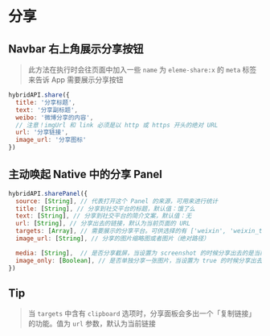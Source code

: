 # 分享

## Navbar 右上角展示分享按钮

> 此方法在执行时会往页面中加入一些 `name` 为 `eleme-share:x` 的 `meta` 标签来告诉 App 需要展示分享按钮

``` javascript
hybridAPI.share({
  title: '分享标题',
  text: '分享副标题',
  weibo: '微博分享的内容',
  // 注意！imgUrl 和 link 必须是以 http 或 https 开头的绝对 URL
  url: '分享链接',
  image_url: '分享图标'
})
```

## 主动唤起 Native 中的分享 Panel

``` javascript
hybridAPI.sharePanel({
  source: [String], // 代表打开这个 Panel 的来源，可用来进行统计
  title: [String], // 分享到社交平台的标题，默认值：饿了么
  text: [String], // 分享到社交平台的简介文案，默认值：无
  url: [String], // 分享出去的链接，默认为当前页面的 URL
  targets: [Array], // 需要展示的分享平台。可供选择的有 ['weixin', 'weixin_timeline', 'weibo', 'qq', 'qzone', 'clipboard']。默认展示全部
  image_url: [String], // 分享的图片缩略图或者图片（绝对路径）

  media: [String],  // 是否分享截屏，当设置为 screenshot 的时候分享出去的是当前 WebView 截屏，而不是链接。（支持版本：7.17）
  image_only: [Boolean], // 是否单独分享一张图片，当设置为 true 的时候分享出去的是一个图片，而不是链接。默认为 false（支持版本：7.18）
})
```

## Tip

> 当 `targets` 中含有 `clipboard` 选项时，分享面板会多出一个「复制链接」的功能。值为 `url` 参数，默认为当前链接
